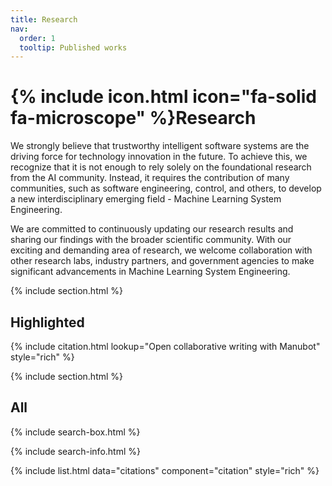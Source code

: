 ```yaml
---
title: Research
nav:
  order: 1
  tooltip: Published works
---
```


# {% include icon.html icon="fa-solid fa-microscope" %}Research

We strongly believe that trustworthy intelligent software systems are the driving force for technology innovation in the future. To achieve this, we recognize that it is not enough to rely solely on the foundational research from the AI community. Instead, it requires the contribution of many communities, such as software engineering, control, and others, to develop a new interdisciplinary emerging field - Machine Learning System Engineering.

We are committed to continuously updating our research results and sharing our findings with the broader scientific community. With our exciting and demanding area of research, we welcome collaboration with other research labs, industry partners, and government agencies to make significant advancements in Machine Learning System Engineering.

{% include section.html %}

## Highlighted

{% include citation.html lookup="Open collaborative writing with Manubot" style="rich" %}

{% include section.html %}

## All

{% include search-box.html %}

{% include search-info.html %}

{% include list.html data="citations" component="citation" style="rich" %}
